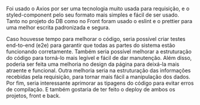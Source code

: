 Foi usado o Axios por ser uma tecnologia muito usada para requisição, e o styled-component pelo seu formato mais simples e fácil de ser usado. Tanto no projeto do DB como no Front foram usado o eslint e o prettier para uma melhor escrita padronizada e segura.

Caso houvesse tempo para melhorar o código, seria possível criar testes end-to-end (e2e) para garantir que todas as partes do sistema estão funcionando corretamente. Também seria possível melhorar a estruturação do código para torná-lo mais legível e fácil de dar manutenção. Além disso, poderia ser feita uma melhoria no design da página para deixá-la mais atraente e funcional. Outra melhoria seria na estruturação das informações recebidas pela requisição, para tornar mais fácil a manipulação dos dados. Por fim, seria interessante aprimorar as tipagens do código para evitar erros de compilação. E também gostaria de ter feito o deploy de ambos os projetos, front e back. 
